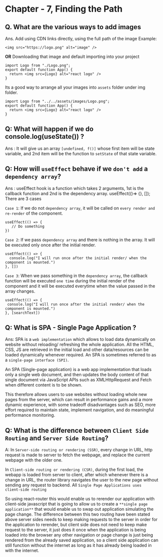 # Chapter - 7, Finding the Path

## Q. What are the various ways to add images

Ans. Add using CDN links directly, using the full path of the image
Example:

```
<img src="https://logo.png" alt="image" />
```

**OR**
Downloading that image and default importing into your project

```
import Logo from "./Logo.png";
export default function App() {
  return <img src={Logo} alt="react logo" />
}
```

Its a good way to arrange all your images into `assets` folder under img folder.

```
import Logo from "../../assets/images/Logo.png";
export default function App() {
  return <img src={Logo} alt="react logo" />
}
```

## Q: What will happen if we do console.log(useState()) ?

Ans : It will give us an array `[undefined, f()]` whose first item will be state variable, and 2nd item will be the function
to `setState` of that state variable.

## Q: How will `useEffect` behave if we `don't add` a `dependency array`?

Ans : useEffect hook is a function which takes 2 arguments, 1st is the callback function and 2nd is the dependency array.
useEffect(()=> {}, []);
There are 3 cases

`Case 1`: If we do not `dependency array`, it will be called on `every render and re-render` of the component.

```
useEffect(() => {
   // Do something
})
```

`Case 2`: If we pass `dependency array` and there is nothing in the array. It will be executed only once after the initial render.

```
useEffect(() => {
  console.log("I will run once after the initial render/ when the component is mounted.")
}, [])
```

`Case 3`: When we pass something in the `dependency array`, the callback function will be executed `one time` during the initial render of the component and it will be executed everytime when the value passed in the array changes.

```
useEffect(() => {
 console.log("I will run once after the initial render/ when the component is mounted.")
}, [searchText])
```

## Q: What is SPA - Single Page Application ?

Ans: SPA is a `web implementation` which allows to load data dynamically on website without reloading/ refreshing the whole application. All the HTML, CSS, JS are retrieved in the initial load and other data/resources can be loaded dynamically whenever required. An SPA is sometimes referred to as a `single-page interface (SPI)`.

An SPA (Single-page application) is a web app implementation that loads only a single web document, and then updates the body content of that single document via JavaScript APIs such as XMLHttpRequest and Fetch when different content is to be shown.

This therefore allows users to use websites without loading whole new pages from the server, which can result in performance gains and a more dynamic experience, with some tradeoff disadvantages such as SEO, more effort required to maintain state, implement navigation, and do meaningful performance monitoring.

## Q: What is the difference between `Client Side Routing` and `Server Side Routing`?

A: In `Server-side routing or rendering (SSR)`, every change in URL, http request is made to server to fetch the webpage, and replace the current webpage with the older one.

In `Client-side routing or rendering (CSR)`, during the first load, the webapp is loaded from server to client, after which whenever there is a change in URL, the router library navigates the user to the new page without sending any request to backend. All `Single Page Applications uses client-side routing`

So using react-router this would enable us to rerender our application with client-side javascript that is going to allow us to create a `**single page application**` that would enable us to swap out application simulating the page change.
The difference between this two routing have been stated above server sides needs to keep making requests to the server in order for the application to rerender, but client side does not need to keep make request to the server, it just does it once when the application is being loaded into the browser any other navigation or page change is just being rendered from the already saved application, so a client side application can still function without the internet as long as it has already being loaded in with the internet.
